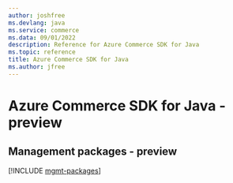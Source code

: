 ```yaml
---
author: joshfree
ms.devlang: java
ms.service: commerce
ms.data: 09/01/2022
description: Reference for Azure Commerce SDK for Java
ms.topic: reference
title: Azure Commerce SDK for Java
ms.author: jfree
---
```

# Azure Commerce SDK for Java - preview

## Management packages - preview
[!INCLUDE [mgmt-packages](commerce-mgmt-index.md)]